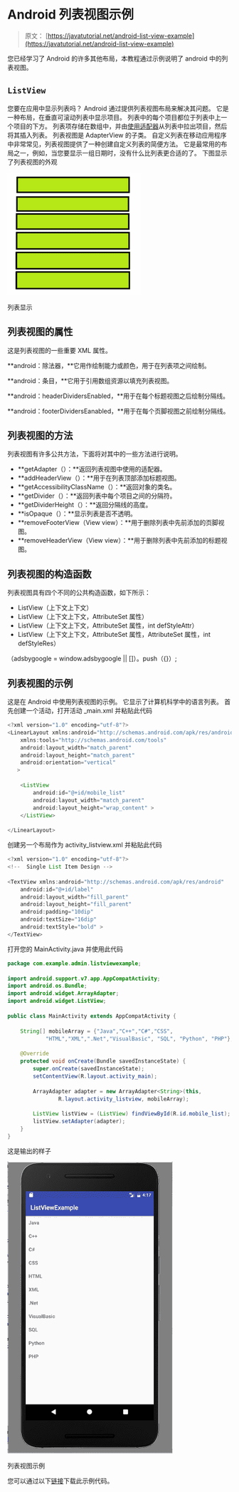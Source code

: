 # Android 列表视图示例

> 原文： [https://javatutorial.net/android-list-view-example](https://javatutorial.net/android-list-view-example)

您已经学习了 Android 的许多其他布局，本教程通过示例说明了 android 中的列表视图。

## `ListView`

您要在应用中显示列表吗？ Android 通过提供列表视图布局来解决其问题。 它是一种布局，在垂直可滚动列表中显示项目。 列表中的每个项目都位于列表中上一个项目的下方。 列表项存储在数组中，并由[使用适配器](https://javatutorial.net/android-listview-with-listadapter-example)从列表中拉出项目，然后将其插入列表。 列表视图是 AdapterView 的子类。 自定义列表在移动应用程序中非常常见，列表视图提供了一种创建自定义列表的简便方法。 它是最常用的布局之一，例如，当您要显示一组日期时，没有什么比列表更合适的了。 下图显示了列表视图的外观

![list view](img/8755de6c42690ccf07cfd1fc1ff79c6c.jpg)

列表显示

## 列表视图的属性

这是列表视图的一些重要 XML 属性。

**android：除法器，**它用作绘制能力或颜色，用于在列表项之间绘制。

**android：条目，**它用于引用数组资源以填充列表视图。

**android：headerDividersEnabled，**用于在每个标题视图之后绘制分隔线。

**android：footerDividersEanabled，**用于在每个页脚视图之前绘制分隔线。

## 列表视图的方法

列表视图有许多公共方法，下面将对其中的一些方法进行说明。

*   **getAdapter（）：**返回列表视图中使用的适配器。
*   **addHeaderView（）：**用于在列表顶部添加标题视图。
*   **getAccessibilityClassName（）：**返回对象的类名。
*   **getDivider（）：**返回列表中每个项目之间的分隔符。
*   **getDividerHeight（）：**返回分隔线的高度。
*   **isOpaque（）：**显示列表是否不透明。
*   **removeFooterView（View view）：**用于删除列表中先前添加的页脚视图。
*   **removeHeaderView（View view）：**用于删除列表中先前添加的标题视图。

## 列表视图的构造函数

列表视图具有四个不同的公共构造函数，如下所示：

*   ListView（上下文上下文）
*   ListView（上下文上下文，AttributeSet 属性）
*   ListView（上下文上下文，AttributeSet 属性，int defStyleAttr）
*   ListView（上下文上下文，AttributeSet 属性，AttributeSet 属性，int defStyleRes）

（adsbygoogle = window.adsbygoogle || []）。push（{}）;

## 列表视图的示例

这是在 Android 中使用列表视图的示例。 它显示了计算机科学中的语言列表。 首先创建一个活动，打开活动 _main.xml 并粘贴此代码

```java
<?xml version="1.0" encoding="utf-8"?>
<LinearLayout xmlns:android="http://schemas.android.com/apk/res/android"
    xmlns:tools="http://schemas.android.com/tools"
    android:layout_width="match_parent"
    android:layout_height="match_parent"
    android:orientation="vertical"
   >

    <ListView
        android:id="@+id/mobile_list"
        android:layout_width="match_parent"
        android:layout_height="wrap_content" >
    </ListView>

</LinearLayout>
```

创建另一个布局作为 activity_listview.xml 并粘贴此代码

```java
<?xml version="1.0" encoding="utf-8"?>
<!--  Single List Item Design -->

<TextView xmlns:android="http://schemas.android.com/apk/res/android"
    android:id="@+id/label"
    android:layout_width="fill_parent"
    android:layout_height="fill_parent"
    android:padding="10dip"
    android:textSize="16dip"
    android:textStyle="bold" >
</TextView>
```

打开您的 MainActivity.java 并使用此代码

```java
package com.example.admin.listviewexample;

import android.support.v7.app.AppCompatActivity;
import android.os.Bundle;
import android.widget.ArrayAdapter;
import android.widget.ListView;

public class MainActivity extends AppCompatActivity {

    String[] mobileArray = {"Java","C++","C#","CSS",
            "HTML","XML",".Net","VisualBasic", "SQL", "Python", "PHP"};

    @Override
    protected void onCreate(Bundle savedInstanceState) {
        super.onCreate(savedInstanceState);
        setContentView(R.layout.activity_main);

        ArrayAdapter adapter = new ArrayAdapter<String>(this,
                R.layout.activity_listview, mobileArray);

        ListView listView = (ListView) findViewById(R.id.mobile_list);
        listView.setAdapter(adapter);
    }
}

```

这是输出的样子

![list view example](img/a32fd295c296a47af3a12f164ab7b4c6.jpg)

列表视图示例

您可以通过以下[链接](https://github.com/JavaTutorialNetwork/Tutorials/blob/master/ListViewExample.rar)下载此示例代码。